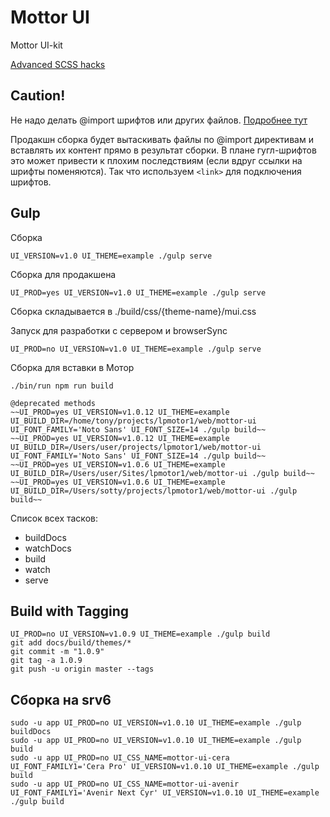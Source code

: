 # Mottor UI

Mottor UI-kit

[Advanced SCSS hacks](https://gist.github.com/jareware/4738651)

## Caution!

Не надо делать @import шрифтов или других файлов.
[Подробнее тут](http://www.stevesouders.com/blog/2009/04/09/dont-use-import/)

Продакшн сборка будет вытаскивать файлы по @import директивам и вставлять их контент прямо в результат сборки. В плане гугл-шрифтов это может привести к плохим последствиям (если вдруг ссылки на шрифты поменяются). 
Так что используем `<link>` для подключения шрифтов.

## Gulp

Сборка

    UI_VERSION=v1.0 UI_THEME=example ./gulp serve
    
Сборка для продакшена

    UI_PROD=yes UI_VERSION=v1.0 UI_THEME=example ./gulp serve
    
Сборка складывается в ./build/css/{theme-name}/mui.css
    
Запуск для разработки с сервером и browserSync

    UI_PROD=no UI_VERSION=v1.0 UI_THEME=example ./gulp serve
    
Сборка для вставки в Мотор

    ./bin/run npm run build

    @deprecated methods
    ~~UI_PROD=yes UI_VERSION=v1.0.12 UI_THEME=example UI_BUILD_DIR=/home/tony/projects/lpmotor1/web/mottor-ui UI_FONT_FAMILY='Noto Sans' UI_FONT_SIZE=14 ./gulp build~~
    ~~UI_PROD=yes UI_VERSION=v1.0.12 UI_THEME=example UI_BUILD_DIR=/Users/user/projects/lpmotor1/web/mottor-ui UI_FONT_FAMILY='Noto Sans' UI_FONT_SIZE=14 ./gulp build~~
    ~~UI_PROD=yes UI_VERSION=v1.0.6 UI_THEME=example UI_BUILD_DIR=/Users/user/Sites/lpmotor1/web/mottor-ui ./gulp build~~
    ~~UI_PROD=yes UI_VERSION=v1.0.6 UI_THEME=example UI_BUILD_DIR=/Users/sotty/projects/lpmotor1/web/mottor-ui ./gulp build~~
    
Список всех тасков:

* buildDocs
* watchDocs
* build
* watch
* serve

## Build with Tagging

    UI_PROD=no UI_VERSION=v1.0.9 UI_THEME=example ./gulp build
    git add docs/build/themes/*
    git commit -m "1.0.9"
    git tag -a 1.0.9
    git push -u origin master --tags

## Сборка на srv6

    sudo -u app UI_PROD=no UI_VERSION=v1.0.10 UI_THEME=example ./gulp buildDocs
    sudo -u app UI_PROD=no UI_VERSION=v1.0.10 UI_THEME=example ./gulp build
    sudo -u app UI_PROD=no UI_CSS_NAME=mottor-ui-cera UI_FONT_FAMILY1='Cera Pro' UI_VERSION=v1.0.10 UI_THEME=example ./gulp build
    sudo -u app UI_PROD=no UI_CSS_NAME=mottor-ui-avenir UI_FONT_FAMILY1='Avenir Next Cyr' UI_VERSION=v1.0.10 UI_THEME=example ./gulp build
    